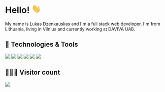 # Hello! <img src="https://github.com/LukasDzenkauskas/LukasDzenkauskas/blob/main/wave.gif" width="30px">


My name is Lukas Dzenkauskas and I'm a full stack web developer. I'm from Lithuania, living in Vilnius and currently working at DAVIVA UAB.


## 🔧 Technologies & Tools
![](https://img.shields.io/npm/v/npm.svg?logo=npm&style=flat&logoColor=white&color=2bbc8a)
![](https://img.shields.io/badge/Code-JavaScript-informational?style=flat&logo=javascript&logoColor=white&color=2bbc8a)
![](https://img.shields.io/badge/Shell-Bash-informational?style=flat&logo=gnu-bash&logoColor=white&color=2bbc8a)
![](https://img.shields.io/badge/Tools-Docker-informational?style=flat&logo=docker&logoColor=white&color=2bbc8a)
![](https://img.shields.io/badge/Tools-Kubernetes-informational?style=flat&logo=kubernetes&logoColor=white&color=2bbc8a)
![](https://img.shields.io/badge/Cloud-Digital_Ocean-informational?style=flat&logo=digitalocean&logoColor=white&color=2bbc8a)

## 👨🏻‍💻 Visitor count
<img src="https://profile-counter.glitch.me/LukasDzenkauskas/count.svg" />
